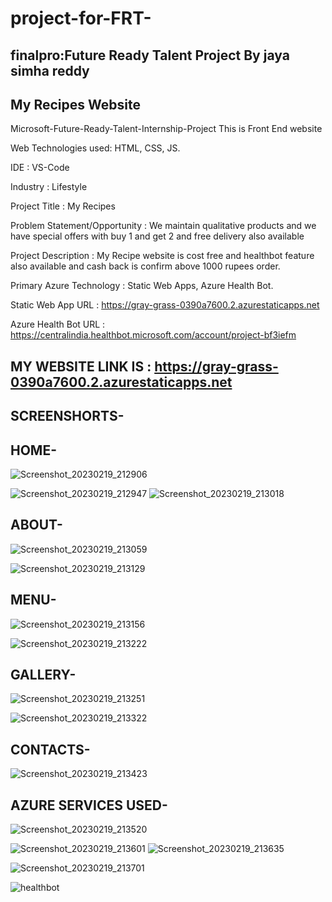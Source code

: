 # project-for-FRT-

## finalpro:Future Ready Talent Project By jaya simha reddy
##   My Recipes Website

Microsoft-Future-Ready-Talent-Internship-Project This is Front End website

Web Technologies used: HTML, CSS, JS.

IDE           : VS-Code

Industry      : Lifestyle

Project Title : My Recipes

Problem Statement/Opportunity : We maintain qualitative products and we have special offers with buy 1 and get 2 and free delivery also available

Project Description           :  My Recipe website is cost free and healthbot feature also available and cash back is confirm above 1000 rupees order.

Primary Azure Technology      :  Static Web Apps, Azure Health Bot.

Static Web App URL : https://gray-grass-0390a7600.2.azurestaticapps.net

Azure Health Bot URL : https://centralindia.healthbot.microsoft.com/account/project-bf3iefm


## MY WEBSITE LINK IS : https://gray-grass-0390a7600.2.azurestaticapps.net
## SCREENSHORTS-




## HOME-

![Screenshot_20230219_212906](https://user-images.githubusercontent.com/118155918/219960013-e0f68c81-b27b-4af7-bd31-ff82320ad095.png)

![Screenshot_20230219_212947](https://user-images.githubusercontent.com/118155918/219960021-f17263f7-633a-43c3-a785-16f3903beb3b.png)
![Screenshot_20230219_213018](https://user-images.githubusercontent.com/118155918/219960033-716fb892-bd50-4c57-8b50-138035eb4beb.png)




## ABOUT-


![Screenshot_20230219_213059](https://user-images.githubusercontent.com/118155918/219960040-9270e066-b591-45af-8901-f433dec0e3d5.png)

![Screenshot_20230219_213129](https://user-images.githubusercontent.com/118155918/219960154-50d38047-cf6e-47b6-809e-a8626fed2bf6.png)


## MENU-

![Screenshot_20230219_213156](https://user-images.githubusercontent.com/118155918/219960175-0ec61fed-91c5-4fc5-91da-b6740543b6d3.png)

![Screenshot_20230219_213222](https://user-images.githubusercontent.com/118155918/219960184-106c067e-704c-4bf4-8f1e-e57231a036c8.png)




## GALLERY-

![Screenshot_20230219_213251](https://user-images.githubusercontent.com/118155918/219960197-615f7726-e018-4d92-92dc-62682d69f661.png)

![Screenshot_20230219_213322](https://user-images.githubusercontent.com/118155918/219960205-ecc743b7-bcf2-4b6a-9be0-c23904e573b1.png)



## CONTACTS-
![Screenshot_20230219_213423](https://user-images.githubusercontent.com/118155918/219960222-8edbc68d-55a3-42c7-91f1-4e66c8810a91.png)




## AZURE SERVICES USED-
![Screenshot_20230219_213520](https://user-images.githubusercontent.com/118155918/219960260-3c562bd5-bb5a-4955-a3ab-b84142c1688f.png)

![Screenshot_20230219_213601](https://user-images.githubusercontent.com/118155918/219960271-3abd51b5-0888-43cc-bdd4-1d9e313b9a6c.png)
![Screenshot_20230219_213635](https://user-images.githubusercontent.com/118155918/219960278-f999ed6b-6f9e-4c11-822f-1ab89ca272d7.png)

![Screenshot_20230219_213701](https://user-images.githubusercontent.com/118155918/219960293-aa98a7a4-3b47-48ba-a478-75907701066e.png)


![healthbot](https://user-images.githubusercontent.com/118155918/219960378-073d2f89-1320-47a2-9c4e-1624bea5f0bc.jpg)



